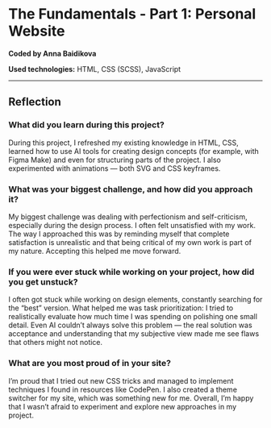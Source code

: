 # The Fundamentals - Part 1: Personal Website  

**Coded by Anna Baidikova**  

**Used technologies:** HTML, CSS (SCSS), JavaScript  

---

## Reflection  

### What did you learn during this project?  
During this project, I refreshed my existing knowledge in HTML, CSS, learned how to use AI tools for creating design concepts (for example, with Figma Make) and even for structuring parts of the project. I also experimented with animations — both SVG and CSS keyframes.  

### What was your biggest challenge, and how did you approach it?  
My biggest challenge was dealing with perfectionism and self-criticism, especially during the design process. I often felt unsatisfied with my work. The way I approached this was by reminding myself that complete satisfaction is unrealistic and that being critical of my own work is part of my nature. Accepting this helped me move forward.  

### If you were ever stuck while working on your project, how did you get unstuck?  
I often got stuck while working on design elements, constantly searching for the “best” version. What helped me was task prioritization: I tried to realistically evaluate how much time I was spending on polishing one small detail. Even AI couldn’t always solve this problem — the real solution was acceptance and understanding that my subjective view made me see flaws that others might not notice.  

### What are you most proud of in your site?  
I’m proud that I tried out new CSS tricks and managed to implement techniques I found in resources like CodePen. I also created a theme switcher for my site, which was something new for me. Overall, I’m happy that I wasn’t afraid to experiment and explore new approaches in my project.  
